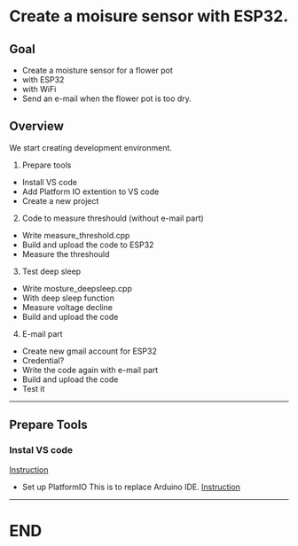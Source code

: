 # Create a moisure sensor with ESP32. 


## Goal

* Create a moisture sensor for a flower pot
* with ESP32
* with WiFi
* Send an e-mail when the flower pot is too dry.


## Overview

We start creating development environment.

1. Prepare tools
* Install VS code
* Add Platform IO extention to VS code
* Create a new project

2. Code to measure threshould (without e-mail part)
* Write measure_threshold.cpp
* Build and upload the code to ESP32
* Measure the threshould

3. Test deep sleep
* Write mosture_deepsleep.cpp
* With deep sleep function
* Measure voltage decline
* Build and upload the code

4. E-mail part
* Create new gmail account for ESP32
* Credential?
* Write the code again with e-mail part
* Build and upload the code
* Test it


---
## Prepare Tools

### Instal VS code
[Instruction](https://code.visualstudio.com/download)

* Set up PlatformIO
This is to replace Arduino IDE.
[Instruction](https://platformio.org/install/ide?install=vscode)

---
# END